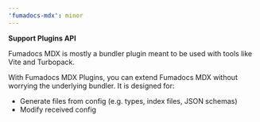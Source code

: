 ```yaml
---
'fumadocs-mdx': minor
---
```


**Support Plugins API**

Fumadocs MDX is mostly a bundler plugin meant to be used with tools like Vite and Turbopack.

With Fumadocs MDX Plugins, you can extend Fumadocs MDX without worrying the underlying bundler.
It is designed for:

- Generate files from config (e.g. types, index files, JSON schemas)
- Modify received config
